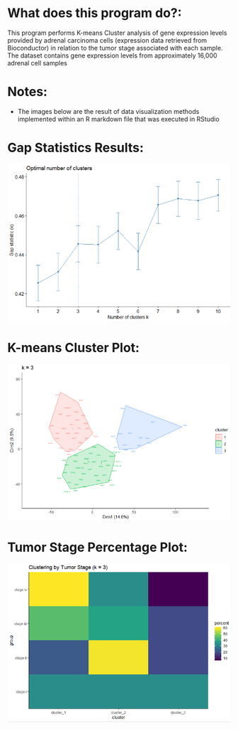 # What does this program do?:

This program performs K-means Cluster analysis of gene expression levels provided by adrenal carcinoma cells (expression data retrieved from Bioconductor) in relation to the tumor stage associated with each sample. The dataset contains gene expression levels from approximately 16,000 adrenal cell samples

# Notes:

- The images below are the result of data visualization methods implemented within an R markdown file that was executed in RStudio 

# Gap Statistics Results:
![Image of Output](https://github.com/srusher/Gene-Expression-Analysis-K-means-Clustering_RStudio/blob/main/R_Images/Gap_Stat.PNG)

# K-means Cluster Plot:
![Image of Output](https://github.com/srusher/Gene-Expression-Analysis-K-means-Clustering_RStudio/blob/main/R_Images/Cluster_Plot.PNG)

# Tumor Stage Percentage Plot:
![Image of Output](https://github.com/srusher/Gene-Expression-Analysis-K-means-Clustering_RStudio/blob/main/R_Images/Percent_Plot.PNG)
